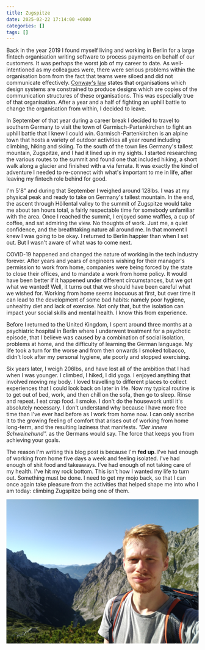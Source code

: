 ```yaml
---
title: Zugspitze
date: 2025-02-22 17:14:00 +0000
categories: []
tags: []
---
```


Back in the year 2019 I found myself living and working in Berlin for a large fintech organisation writing software to process payments on behalf of our customers. It was perhaps the worst job of my career to date. As well-intentioned as my colleagues were, there were serious problems within the organisation born from the fact that teams were siloed and did not communicate effectively. [Conway's law](https://en.wikipedia.org/wiki/Conway%27s_law) states that organisations which design systems are constrained to produce designs which are copies of the communication structures of these organisations. This was especially true of that organisation. After a year and a half of fighting an uphill battle to change the organisation from within, I decided to leave.

In September of that year during a career break I decided to travel to southern Germany to visit the town of Garmisch-Partenkirchen to fight an uphill battle that I knew I could win. Garmisch-Partenkirchen is an alpine town that hosts a variety of outdoor activities all year round including climbing, hiking and skiing. To the south of the town lies Germany's tallest mountain, Zugspitze, and I had it lined up in my sights. I started researching the various routes to the summit and found one that included hiking, a short walk along a glacier and finished with a via ferrata. It was exactly the kind of adventure I needed to re-connect with what's important to me in life, after leaving my fintech role behind for good.

I'm 5'8" and during that September I weighed around 128lbs. I was at my physical peak and ready to take on Germany's tallest mountain. In the end, the ascent through Höllental valley to the summit of Zugspitze would take me about ten hours total, a fairly respectable time for somebody unfamiliar with the area. Once I reached the summit, I enjoyed some waffles, a cup of coffee, and sat admiring the view. No thoughts of work. Just me, a quiet confidence, and the breathtaking nature all around me. In that moment I knew I was going to be okay. I returned to Berlin happier than when I set out. But I wasn't aware of what was to come next.

COVID-19 happened and changed the nature of working in the tech industry forever. After years and years of engineers wishing for their manager's permission to work from home, companies were being forced by the state to close their offices, and to mandate a work from home policy. It would have been better if it happened under different circumstances, but we got what we wanted! Well, it turns out that we should have been careful what we wished for. Working from home seems inocuous at first, but over time it can lead to the development of some bad habits: namely poor hygiene, unhealthy diet and lack of exercise. Not only that, but the isolation can impact your social skills and mental health. I know this from experience.

Before I returned to the United Kingdom, I spent around three months at a psychiatric hospital in Berlin where I underwent treatment for a psychotic episode, that I believe was caused by a combination of social isolation, problems at home, and the difficulty of learning the German language. My life took a turn for the worse and from then onwards I smoked tobacco, didn't look after my personal hygiene, ate poorly and stopped exercising.

Six years later, I weigh 206lbs, and have lost all of the ambition that I had when I was younger. I climbed, I hiked, I did yoga. I enjoyed anything that involved moving my body. I loved travelling to different places to collect experiences that I could look back on later in life. Now my typical routine is to get out of bed, work, and then chill on the sofa, then go to sleep. Rinse and repeat. I eat crap food. I smoke. I don't do the housework until it's absolutely necessary. I don't understand why because I have more free time than I've ever had before as I work from home now. I can only ascribe it to the growing feeling of comfort that arises out of working from home long-term, and the resulting laziness that manifests. *"Der innere Schweinehund".* as the Germans would say. The force that keeps you from achieving your goals.

The reason I'm writing this blog post is because I'm **fed up**. I've had enough of working from home five days a week and feeling isolated. I've had enough of shit food and takeaways. I've had enough of not taking care of my health. I've hit my rock bottom. This isn't how I wanted my life to turn out. Something must be done. I need to get my mojo back, so that I can once again take pleasure from the activities that helped shape me into who I am today: climbing Zugspitze being one of them.

![Daniel hiking up to Zugspitze via Höllental valley in Garmisch-Partenkirchen, Germany](/assets/img/2025-02-22-zugspitze/hiking.jpg)